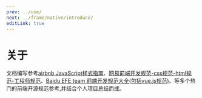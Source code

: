 ```yaml
---
prev: ../use/
next: ../frame/native/introduce/
editLink: true
---
```


# 关于

文档编写参考[airbnb JavaScript样式指南](https://github.com/airbnb/javascript)、[网易前端开发规范-css规范-html规范-工程师规范](http://nec.netease.com/standard)、[Baidu EFE team 前端开发规范大全(包括vue.js规范)](https://github.com/ecomfe/spec)、等多个热门的前端开源规范参考,并结合个人项目总结而成。
